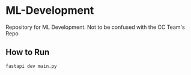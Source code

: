 # ML-Development
Repository for ML Development. Not to be confused with the CC Team's Repo

## How to Run
```fastapi dev main.py```